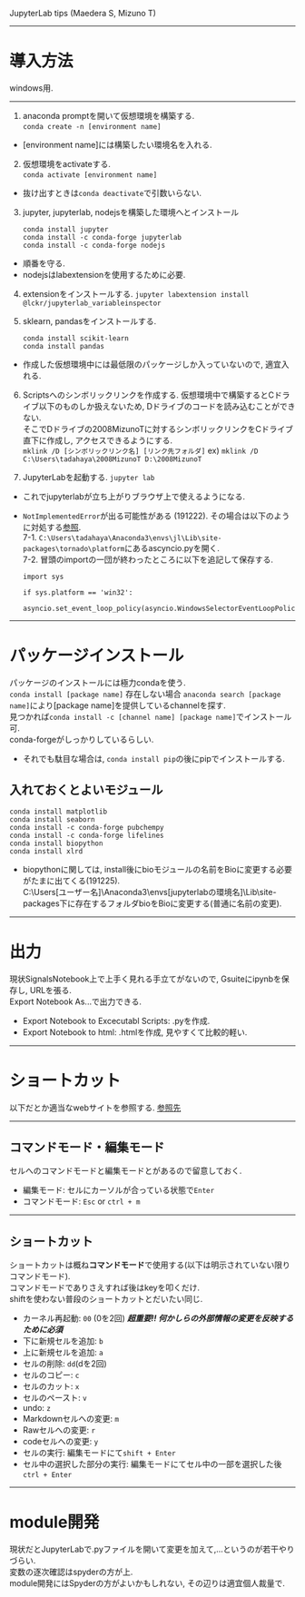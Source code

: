 JupyterLab tips (Maedera S, Mizuno T)
******

# 導入方法
windows用.
***
1. anaconda promptを開いて仮想環境を構築する.  
`conda create -n [environment name]`
* [environment name]には構築したい環境名を入れる.  

2. 仮想環境をactivateする.  
`conda activate [environment name]`
* 抜け出すときは`conda deactivate`で引数いらない.

3. jupyter, jupyterlab, nodejsを構築した環境へとインストール

    ```
    conda install jupyter
    conda install -c conda-forge jupyterlab
    conda install -c conda-forge nodejs
    ```

* 順番を守る.
* nodejsはlabextensionを使用するために必要.

4. extensionをインストールする.
`jupyter labextension install @lckr/jupyterlab_variableinspector`

5. sklearn, pandasをインストールする.

    ```
    conda install scikit-learn
    conda install pandas
    ```

* 作成した仮想環境中には最低限のパッケージしか入っていないので, 適宜入れる.  

6. Scriptsへのシンボリックリンクを作成する.
仮想環境中で構築するとCドライブ以下のものしか扱えないため, Dドライブのコードを読み込むことができない.  
そこでDドライブの2008MizunoTに対するシンボリックリンクをCドライブ直下に作成し, アクセスできるようにする.  
`mklink /D [シンボリックリンク名] [リンク先フォルダ]`
ex) `mklink /D C:\Users\tadahaya\2008MizunoT D:\2008MizunoT`

7. JupyterLabを起動する.
`jupyter lab`
* これでjupyterlabが立ち上がりブラウザ上で使えるようになる.
* `NotImplementedError`が出る可能性がある (191222). その場合は以下のように対処する[参照](https://stackoverflow.com/questions/58422817/jupyter-notebook-with-python-3-8-notimplementederror).    
7-1. `C:\Users\tadahaya\Anaconda3\envs\jl\Lib\site-packages\tornado\platform`にあるascyncio.pyを開く.  
7-2. 冒頭のimportの一団が終わったところに以下を追記して保存する.  

    ```
    import sys

    if sys.platform == 'win32':
        asyncio.set_event_loop_policy(asyncio.WindowsSelectorEventLoopPolicy())
    ```

******
# パッケージインストール
パッケージのインストールには極力condaを使う.  
`conda install [package name]`
存在しない場合 `anaconda search [package name]`により[package name]を提供しているchannelを探す.  
見つかれば`conda install -c [channel name] [package name]`でインストール可.  
conda-forgeがしっかりしているらしい.  
* それでも駄目な場合は, `conda install pip`の後にpipでインストールする.
## 入れておくとよいモジュール

    conda install matplotlib
    conda install seaborn
    conda install -c conda-forge pubchempy
    conda install -c conda-forge lifelines
    conda install biopython
    conda install xlrd

* biopythonに関しては, install後にbioモジュールの名前をBioに変更する必要がたまに出てくる(191225).  
C:\Users\[ユーザー名]\Anaconda3\envs\[jupyterlabの環境名]\Lib\site-packages下に存在するフォルダbioをBioに変更する(普通に名前の変更).  


******
# 出力
現状SignalsNotebook上で上手く見れる手立てがないので, Gsuiteにipynbを保存し, URLを張る.  
Export Notebook As...で出力できる.  
* Export Notebook to Excecutabl Scripts: .pyを作成.
* Export Notebook to html: .htmlを作成, 見やすくて比較的軽い.


******
# ショートカット
以下だとか適当なwebサイトを参照する. 
[参照先](https://qiita.com/YH0132/items/7588479a3c979a1f287e)
***
## コマンドモード・編集モード
セルへのコマンドモードと編集モードとがあるので留意しておく.

* 編集モード: セルにカーソルが合っている状態で`Enter`
* コマンドモード: `Esc` or `ctrl + m`

***
## ショートカット
ショートカットは概ね**コマンドモード**で使用する(以下は明示されていない限りコマンドモード).  
コマンドモードでありさえすれば後はkeyを叩くだけ.  
shiftを使わない普段のショートカットとだいたい同じ.  
* カーネル再起動: `00` (0を2回) ***超重要!! 何かしらの外部情報の変更を反映するために必須***  
* 下に新規セルを追加: `b`  
* 上に新規セルを追加: `a`  
* セルの削除: `dd`(dを2回)  
* セルのコピー: `c`  
* セルのカット: `x`  
* セルのペースト: `v`  
* undo: `z`  
* Markdownセルへの変更: `m`  
* Rawセルへの変更: `r`  
* codeセルへの変更: `y`  
* セルの実行: 編集モードにて`shift + Enter`  
* セル中の選択した部分の実行: 編集モードにてセル中の一部を選択した後`ctrl + Enter`  


******
# module開発
現状だとJupyterLabで.pyファイルを開いて変更を加えて,...というのが若干やりづらい.  
変数の逐次確認はspyderの方が上.  
module開発にはSpyderの方がよいかもしれない, その辺りは適宜個人裁量で.  

